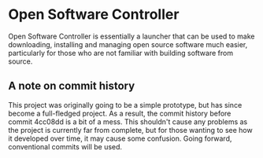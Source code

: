 # Open Software Controller

Open Software Controller is essentially a launcher that can be used to make
downloading, installing and managing open source software much easier, 
particularly for those who are not familiar with building software from source.

## A note on commit history

This project was originally going to be a simple prototype, but has since
become a full-fledged project. As a result, the commit history before commit
4cc08dd is a bit of a mess. This shouldn't cause any problems as the project
is currently far from complete, but for those wanting to see how it developed
over time, it may cause some confusion. Going forward, conventional commits will
be used.